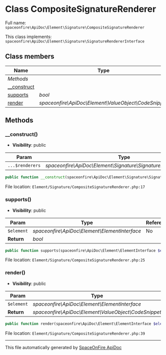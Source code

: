 # Class CompositeSignatureRenderer

Full name: `spaceonfire\ApiDoc\Element\Signature\CompositeSignatureRenderer`

This class implements: `spaceonfire\ApiDoc\Element\Signature\SignatureRendererInterface`

## Class members

| Name                                                                                        | Type                                                 | Summary | Additional                   |
| ------------------------------------------------------------------------------------------- | ---------------------------------------------------- | ------- | ---------------------------- |
| _Methods_                                                                                   |                                                      |         |                              |
| [\_\_construct](#spaceonfire_apidoc_element_signature_compositesignaturerenderer_construct) |                                                      |         | [📢](# "Visibility: public") |
| [supports](#spaceonfire_apidoc_element_signature_compositesignaturerenderer_supports)       | _bool_                                               |         | [📢](# "Visibility: public") |
| [render](#spaceonfire_apidoc_element_signature_compositesignaturerenderer_render)           | _spaceonfire\ApiDoc\Element\ValueObject\CodeSnippet_ |         | [📢](# "Visibility: public") |

## Methods

<a name="spaceonfire_apidoc_element_signature_compositesignaturerenderer_construct"></a>

### \_\_construct()

-   **Visibility**: public

| Param           | Type                                                              | Reference | Description |
| --------------- | ----------------------------------------------------------------- | --------- | ----------- |
| `...$renderers` | _spaceonfire\ApiDoc\Element\Signature\SignatureRendererInterface_ | No        |             |

```php
public function __construct(spaceonfire\ApiDoc\Element\Signature\SignatureRendererInterface ...$renderers)
```

File location: `Element/Signature/CompositeSignatureRenderer.php:17`

<a name="spaceonfire_apidoc_element_signature_compositesignaturerenderer_supports"></a>

### supports()

-   **Visibility**: public

| Param      | Type                                          | Reference | Description |
| ---------- | --------------------------------------------- | --------- | ----------- |
| `$element` | _spaceonfire\ApiDoc\Element\ElementInterface_ | No        |             |
| **Return** | _bool_                                        |           |             |

```php
public function supports(spaceonfire\ApiDoc\Element\ElementInterface $element): bool
```

File location: `Element/Signature/CompositeSignatureRenderer.php:25`

<a name="spaceonfire_apidoc_element_signature_compositesignaturerenderer_render"></a>

### render()

-   **Visibility**: public

| Param      | Type                                                 | Reference | Description |
| ---------- | ---------------------------------------------------- | --------- | ----------- |
| `$element` | _spaceonfire\ApiDoc\Element\ElementInterface_        | No        |             |
| **Return** | _spaceonfire\ApiDoc\Element\ValueObject\CodeSnippet_ |           |             |

```php
public function render(spaceonfire\ApiDoc\Element\ElementInterface $element): spaceonfire\ApiDoc\Element\ValueObject\CodeSnippet
```

File location: `Element/Signature/CompositeSignatureRenderer.php:39`

---

This file automatically generated by [SpaceOnFire ApiDoc](https://github.com/spaceonfire/apidoc)
